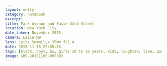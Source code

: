 ```yaml
--- 
layout: entry
category: notebook
excerpt:
title: Park Avenue and Easte 33rd Street
location: New York City
date_taken: November 2015
camera: Leica M9
lens: Leitz Summilux 35mm f/1.4
date: 2015-11-18 22:55:13
tags: [black, boys, bw, girls 10 to 16 years, kids, laughter, line, queue, school, smile, tie, window]
image: GRS-20151105-095303
---
```

